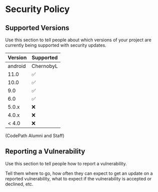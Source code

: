# Security Policy

## Supported Versions

Use this section to tell people about which versions of your project are
currently being supported with security updates.

| Version | Supported          |
| ------- | ------------------ |
| android | ChernobyL|
| 11.0  | :white_check_mark: |
| 10.0  | :white_check_mark: |
| 9.0  | :white_check_mark: |
| 6.0  | :white_check_mark: |
| 5.0.x   | :x:                |
| 4.0.x   | :x:
| < 4.0   | :x:                |
(CodePath Alumni and Staff)
## Reporting a Vulnerability

Use this section to tell people how to report a vulnerability.

Tell them where to go, how often they can expect to get an update on a
reported vulnerability, what to expect if the vulnerability is accepted or
declined, etc.
